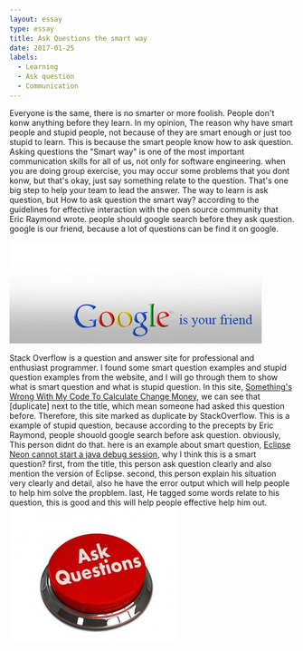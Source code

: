 ```yaml
---
layout: essay
type: essay
title: Ask Questions the smart way
date: 2017-01-25
labels:
  - Learning
  - Ask question
  - Communication
---
```


Everyone is the same, there is no smarter or more foolish. People don't konw anything before they learn. In my opinion,
The reason why have smart people and stupid people, not because of they are smart enough or just too stupid to learn. This
is because the smart people know how to ask question. Asking questions the "Smart way" is one of the most important 
communication skills for all of us, not only for software engineering. when you are doing group exercise, you may occur
some problems that you dont konw, but that's okay, just say something relate to the question. That's one big step to help 
your team to lead the answer. The way to learn is ask question, but How to ask question the smart way? according to the 
guidelines for effective interaction with the open source community that Eric Raymond wrote. people should google search 
before they ask question. google is our friend, because a lot of questions can be find it on google.


<img src="../images/google-is-your-friend.jpg">

Stack Overflow is a question and answer site for professional and enthusiast programmer. I found some smart question examples
and stupid question examples from the website, and I will go through them to show what is smart question and what is stupid 
question. In this site, <a href="http://stackoverflow.com/questions/37713965/somethings-wrong-with-my-code-to-calculate-change-money"></i>Something's Wrong With My Code To Calculate Change Money</a>, 
we can see that [duplicate] next to the title, which mean someone had asked this question before. Therefore, this site
marked as duplicate by StackOverflow. This is a example of stupid question, because according to the precepts by Eric Raymond, 
people shouold google search before ask question. obviously, This person didnt do that. here is an example about smart 
question, <a href="http://stackoverflow.com/questions/41057755/eclipse-neon-cannot-start-a-java-debug-session"></i>Eclipse Neon cannot start a java debug session</a>,
why I think this is a smart question? first, from the title, this person ask question clearly and
also mention the version of Eclipse. second, this person explain his situation very clearly and detail, also he have 
the error output which will help people to help him solve the propblem. last, He tagged some words relate to his question,
this is good and this will help people effective help him out.
<img src="../images/ask-question.jpg">
